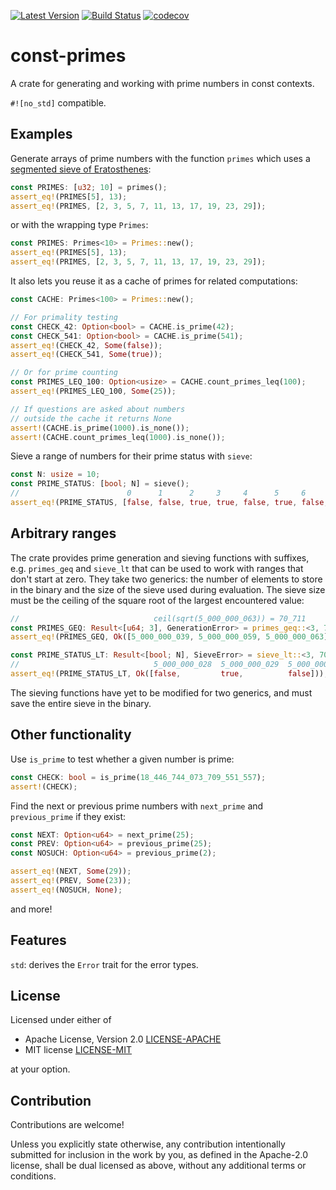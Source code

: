 [![Latest Version](https://img.shields.io/crates/v/const-primes.svg)](https://crates.io/crates/const-primes)
[![Build Status](https://github.com/JSorngard/const-primes/actions/workflows/rust.yml/badge.svg)](https://github.com/JSorngard/const-primes/actions/workflows/rust.yml)
[![codecov](https://codecov.io/gh/JSorngard/const-primes/graph/badge.svg?token=KXBSRZ71Q0)](https://codecov.io/gh/JSorngard/const-primes)

# const-primes

A crate for generating and working with prime numbers in const contexts.

`#![no_std]` compatible.

## Examples
Generate arrays of prime numbers with the function `primes` which uses a [segmented sieve of Eratosthenes](https://en.wikipedia.org/wiki/Sieve_of_Eratosthenes#Segmented_sieve):
```rust
const PRIMES: [u32; 10] = primes();
assert_eq!(PRIMES[5], 13);
assert_eq!(PRIMES, [2, 3, 5, 7, 11, 13, 17, 19, 23, 29]);
```
or with the wrapping type `Primes`:
```rust
const PRIMES: Primes<10> = Primes::new();
assert_eq!(PRIMES[5], 13);
assert_eq!(PRIMES, [2, 3, 5, 7, 11, 13, 17, 19, 23, 29]);
```
It also lets you reuse it as a cache of primes for related computations:
```rust
const CACHE: Primes<100> = Primes::new();

// For primality testing
const CHECK_42: Option<bool> = CACHE.is_prime(42);
const CHECK_541: Option<bool> = CACHE.is_prime(541);
assert_eq!(CHECK_42, Some(false));
assert_eq!(CHECK_541, Some(true));

// Or for prime counting
const PRIMES_LEQ_100: Option<usize> = CACHE.count_primes_leq(100);
assert_eq!(PRIMES_LEQ_100, Some(25));

// If questions are asked about numbers
// outside the cache it returns None
assert!(CACHE.is_prime(1000).is_none());
assert!(CACHE.count_primes_leq(1000).is_none());
```
Sieve a range of numbers for their prime status with `sieve`:
```rust
const N: usize = 10;
const PRIME_STATUS: [bool; N] = sieve();
//                        0      1      2     3     4      5     6      7     8      9
assert_eq!(PRIME_STATUS, [false, false, true, true, false, true, false, true, false, false]);
```  

## Arbitrary ranges
The crate provides prime generation and sieving functions with suffixes, e.g. `primes_geq` and `sieve_lt`
that can be used to work with ranges that don't start at zero. They take two generics: the number of elements
to store in the binary and the size of the sieve used during evaluation. The sieve size must be the ceiling
of the square root of the largest encountered value:
```rust
//                              ceil(sqrt(5_000_000_063)) = 70_711
const PRIMES_GEQ: Result<[u64; 3], GenerationError> = primes_geq::<3, 70_711>(5_000_000_031);
assert_eq!(PRIMES_GEQ, Ok([5_000_000_039, 5_000_000_059, 5_000_000_063]));
```
```rust
const PRIME_STATUS_LT: Result<[bool; N], SieveError> = sieve_lt::<3, 70_711>(5_000_000_031);
//                              5_000_000_028  5_000_000_029  5_000_000_030
assert_eq!(PRIME_STATUS_LT, Ok([false,         true,          false]));
```
The sieving functions have yet to be modified for two generics, and must save the entire sieve in the binary.
## Other functionality
Use `is_prime` to test whether a given number is prime:
```rust
const CHECK: bool = is_prime(18_446_744_073_709_551_557);
assert!(CHECK);
```
Find the next or previous prime numbers with `next_prime` and `previous_prime` if they exist:
```rust
const NEXT: Option<u64> = next_prime(25);
const PREV: Option<u64> = previous_prime(25);
const NOSUCH: Option<u64> = previous_prime(2);

assert_eq!(NEXT, Some(29));
assert_eq!(PREV, Some(23));
assert_eq!(NOSUCH, None);
```
and more!

## Features

`std`: derives the `Error` trait for the error types.  

## License

Licensed under either of

 * Apache License, Version 2.0
   [LICENSE-APACHE](http://www.apache.org/licenses/LICENSE-2.0)
 * MIT license
   [LICENSE-MIT](http://opensource.org/licenses/MIT)

at your option.

## Contribution

Contributions are welcome!

Unless you explicitly state otherwise, any contribution intentionally submitted
for inclusion in the work by you, as defined in the Apache-2.0 license, shall be
dual licensed as above, without any additional terms or conditions.
